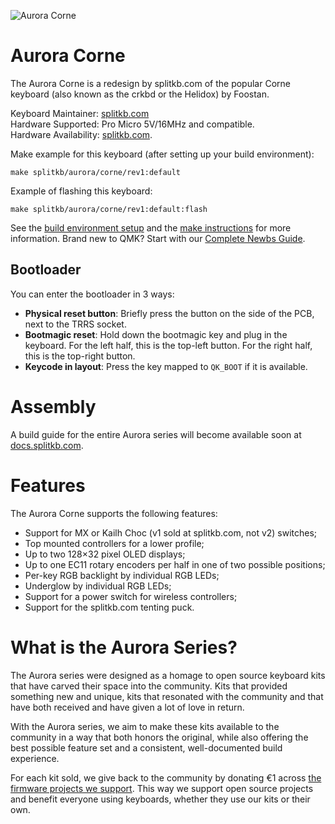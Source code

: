 ![Aurora Corne](https://i.imgur.com/t4EQ77Lh.jpg)

# Aurora Corne
The Aurora Corne is a redesign by splitkb.com of the popular Corne keyboard (also known as the crkbd or the Helidox) by Foostan.

Keyboard Maintainer: [splitkb.com](https://github.com/splitkb)  
Hardware Supported: Pro Micro 5V/16MHz and compatible.  
Hardware Availability: [splitkb.com](https://splitkb.com).

Make example for this keyboard (after setting up your build environment):

    make splitkb/aurora/corne/rev1:default

Example of flashing this keyboard:

    make splitkb/aurora/corne/rev1:default:flash

See the [build environment setup](https://docs.qmk.fm/#/getting_started_build_tools) and the [make instructions](https://docs.qmk.fm/#/getting_started_make_guide) for more information. Brand new to QMK? Start with our [Complete Newbs Guide](https://docs.qmk.fm/#/newbs).

## Bootloader
You can enter the bootloader in 3 ways:

* **Physical reset button**: Briefly press the button on the side of the PCB, next to the TRRS socket.
* **Bootmagic reset**: Hold down the bootmagic key and plug in the keyboard. For the left half, this is the top-left button. For the right half, this is the top-right button.
* **Keycode in layout**: Press the key mapped to `QK_BOOT` if it is available.

# Assembly
A build guide for the entire Aurora series will become available soon at [docs.splitkb.com](https://docs.splitkb.com).

# Features
The Aurora Corne supports the following features:

- Support for MX or Kailh Choc (v1 sold at splitkb.com, not v2) switches;
- Top mounted controllers for a lower profile;
- Up to two 128×32 pixel OLED displays;
- Up to one EC11 rotary encoders per half in one of two possible positions;
- Per-key RGB backlight by individual RGB LEDs;
- Underglow by individual RGB LEDs;
- Support for a power switch for wireless controllers;
- Support for the splitkb.com tenting puck.

# What is the Aurora Series?

The Aurora series were designed as a homage to open source keyboard kits that have carved their space into the community. Kits that provided something new and unique, kits that resonated with the community and that have both received and have given a lot of love in return.

With the Aurora series, we aim to make these kits available to the community in a way that both honors the original, while also offering the best possible feature set and a consistent, well-documented build experience.

For each kit sold, we give back to the community by donating €1 across [the firmware projects we support](https://opencollective.com/splitkb). This way we support open source projects and benefit everyone using keyboards, whether they use our kits or their own.
